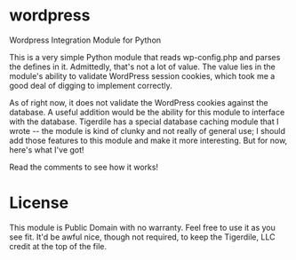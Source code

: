 # wordpress
Wordpress Integration Module for Python

This is a very simple Python module that reads wp-config.php and parses the defines in it.  Admittedly, that's not a lot of value.  The value lies in the module's ability to validate WordPress session cookies, which took me a good deal of digging to implement correctly.

As of right now, it does not validate the WordPress cookies against the database.  A useful addition would be the ability for this module to interface with the database.  Tigerdile has a special database caching module that I wrote -- the module is kind of clunky and not really of general use; I should add those features to this module and make it more interesting.  But for now, here's what I've got!

Read the comments to see how it works!

# License
This module is Public Domain with no warranty.  Feel free to use it as you see fit.  It'd be awful nice, though not required, to keep the Tigerdile, LLC credit at the top of the file.

